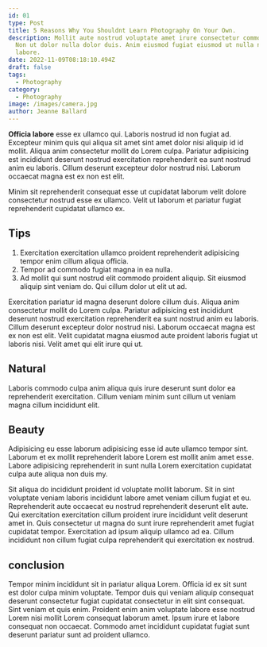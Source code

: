 ```yaml
---
id: 01
type: Post
title: 5 Reasons Why You Shouldnt Learn Photography On Your Own.
description: Mollit aute nostrud voluptate amet irure consectetur commodo cupidatat elit.
  Non ut dolor nulla dolor duis. Anim eiusmod fugiat eiusmod ut nulla nulla
  labore.
date: 2022-11-09T08:18:10.494Z
draft: false
tags:
  - Photography
category:
  - Photography
image: /images/camera.jpg
author: Jeanne Ballard
---
```


**Officia labore** esse ex ullamco qui. Laboris nostrud id non fugiat ad. Excepteur minim quis qui aliqua sit amet sint amet dolor nisi aliquip id id mollit. Aliqua anim consectetur mollit do Lorem culpa. Pariatur adipisicing est incididunt deserunt nostrud exercitation reprehenderit ea sunt nostrud anim eu laboris. Cillum deserunt excepteur dolor nostrud nisi. Laborum occaecat magna est ex non est elit.

Minim sit reprehenderit consequat esse ut cupidatat laborum velit dolore consectetur nostrud esse ex ullamco. Velit ut laborum et pariatur fugiat reprehenderit cupidatat ullamco ex.

## Tips
1. Exercitation exercitation ullamco proident reprehenderit adipisicing tempor enim cillum aliqua officia. 
2. Tempor ad commodo fugiat magna in ea nulla. 
3. Ad mollit qui sunt nostrud elit commodo proident aliquip. Sit eiusmod aliquip sint veniam do. Qui cillum dolor ut elit ut ad.

Exercitation pariatur id magna deserunt dolore cillum duis. Aliqua anim consectetur mollit do Lorem culpa. Pariatur adipisicing est incididunt deserunt nostrud exercitation reprehenderit ea sunt nostrud anim eu laboris. Cillum deserunt excepteur dolor nostrud nisi. Laborum occaecat magna est ex non est elit. Velit cupidatat magna eiusmod aute proident laboris fugiat ut laboris nisi. Velit amet qui elit irure qui ut.
## Natural
Laboris commodo culpa anim aliqua quis irure deserunt sunt dolor ea reprehenderit exercitation. Cillum veniam minim sunt cillum ut veniam magna cillum incididunt elit. 

## Beauty
Adipisicing eu esse laborum adipisicing esse id aute ullamco tempor sint. Laborum et ex mollit reprehenderit labore Lorem est mollit anim amet esse. Labore adipisicing reprehenderit in sunt nulla Lorem exercitation cupidatat culpa aute aliqua non duis my.

Sit aliqua do incididunt proident id voluptate mollit laborum. Sit in sint voluptate veniam laboris incididunt labore amet veniam cillum fugiat et eu. Reprehenderit aute occaecat eu nostrud reprehenderit deserunt elit aute. Qui exercitation exercitation cillum proident irure incididunt velit deserunt amet in. Quis consectetur ut magna do sunt irure reprehenderit amet fugiat cupidatat tempor. Exercitation ad ipsum aliquip ullamco ad ea. Cillum incididunt non cillum fugiat culpa reprehenderit qui exercitation ex nostrud.
## conclusion
Tempor minim incididunt sit in pariatur aliqua Lorem. Officia id ex sit sunt est dolor culpa minim voluptate. Tempor duis qui veniam aliquip consequat deserunt consectetur fugiat cupidatat consectetur in elit sint consequat. Sint veniam et quis enim. Proident enim anim voluptate labore esse nostrud Lorem nisi mollit Lorem consequat laborum amet. Ipsum irure et labore consequat non occaecat. Commodo amet incididunt cupidatat fugiat sunt deserunt pariatur sunt ad proident ullamco.
